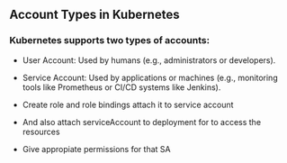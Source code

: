 ## Account Types in Kubernetes
### Kubernetes supports two types of accounts:
* User Account: Used by humans (e.g., administrators or developers).
* Service Account: Used by applications or machines (e.g., monitoring tools like Prometheus or CI/CD systems like Jenkins).

* Create role and role bindings attach it to service account
* And also attach serviceAccount to deployment for to access the resources
* Give appropiate permissions for that SA



















